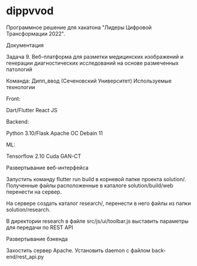 # dippvvod
Программное решение для хакатона "Лидеры Цифровой Трансформации 2022".

Документация


Задача 9. Веб-платформа для разметки
медицинских изображений и
генерации диагностических
исследований на основе
размеченных патологий

Команда: Дипп_ввод
(Сеченовский Университет)
Используемые технологии


Front: 

Dart/Flutter
React JS


Backend:

Python 3.10/Flask
Apache 
OC Debain 11


ML:

Tensorflow 2.10
Cuda
GAN-CT



Развертывание веб-интерфейса

Запустить команду flutter run build в корневой папке проекта solution/. Полученные файлы расположенные в каталоге solution/build/web перенести на сервер.

На сервере создать каталог research/, перенести в него файлы из папки solution/research.

В директории research в файле src/js/ui/toolbar.js выставить параметры для передачи по REST API


Развертывание бэкенда

Захостить сервер Apache. Установить daemon с файлом back-end/rest_api.py 









